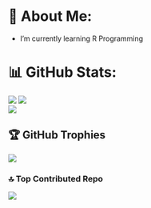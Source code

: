 # 💫 About Me:
- I’m currently learning R Programming


# 📊 GitHub Stats:
![](https://github-readme-stats.vercel.app/api?username=kcoovi&theme=dark&hide_border=false&include_all_commits=false&count_private=false)
![](https://nirzak-streak-stats.vercel.app/?user=kcoovi&theme=dark&hide_border=false)<br/>
![](https://github-readme-stats.vercel.app/api/top-langs/?username=kcoovi&theme=dark&hide_border=false&include_all_commits=false&count_private=false&layout=compact)

## 🏆 GitHub Trophies
![](https://github-profile-trophy.vercel.app/?username=kcoovi&theme=vue&no-frame=true&no-bg=false&margin-w=4)

### 🔝 Top Contributed Repo
![](https://github-contributor-stats.vercel.app/api?username=kcoovi&limit=5&theme=dark&combine_all_yearly_contributions=true)

 

  
<!-- Proudly created with GPRM ( https://gprm.itsvg.in ) -->

